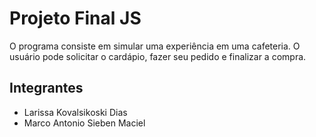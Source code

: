 # Projeto Final JS

O programa consiste em simular uma experiência em uma cafeteria.
O usuário pode solicitar o cardápio, fazer seu pedido e finalizar a compra.

## Integrantes

- Larissa Kovalsikoski Dias
- Marco Antonio Sieben Maciel

